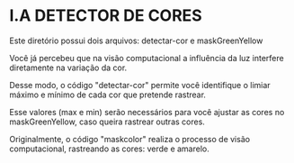 # I.A DETECTOR DE CORES

Este diretório possui dois arquivos: detectar-cor e maskGreenYellow

Você já percebeu que na visão computacional a influência da luz interfere diretamente na variação da cor. 

Desse modo, o código "detectar-cor" permite você identifique o limiar máximo e mínimo de cada cor que pretende rastrear.

Esse valores (max e min) serão necessários para você ajustar as cores no maskGreenYellow, caso queira rastrear outras cores.

Originalmente, o código "maskcolor" realiza o processo de visão computacional, rastreando as cores: verde e amarelo. 

